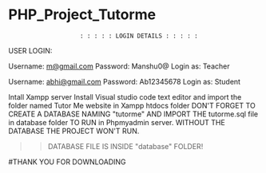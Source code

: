 # PHP_Project_Tutorme
                        : : : : : LOGIN DETAILS : : : : : 


USER LOGIN:

Username: m@gmail.com
Password: Manshu0@
Login as: Teacher

Username: abhi@gmail.com
Password: Ab12345678
Login as: Student


Intall Xampp server
Install Visual studio code text editor and import the folder named Tutor Me website in Xampp htdocs folder
DON'T FORGET TO CREATE A DATABASE NAMING "tutorme" AND IMPORT THE tutorme.sql file in database folder TO RUN in Phpmyadmin server.
WITHOUT THE DATABASE THE PROJECT WON'T RUN.

>>DATABASE FILE IS INSIDE "database" FOLDER!


#THANK YOU FOR DOWNLOADING
